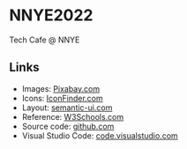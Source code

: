 # NNYE2022
Tech Cafe @ NNYE 


## Links
* Images: [Pixabay.com](https://pixabay.com/da/)
* Icons: [IconFinder.com](https://www.iconfinder.com/)
* Layout: [semantic-ui.com](https://semantic-ui.com/)
* Reference: [W3Schools.com](https://www.w3schools.com/)
* Source code: [github.com](https://github.com/majkilde/NNYE2022)
* Visual Studio Code: [code.visualstudio.com](https://code.visualstudio.com/) 
